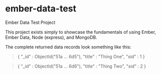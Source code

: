 ember-data-test
===============

Ember Data Test Project

This project exists simply to showcase the fundamentals of using Ember, Ember Data,
Node (express), and MongoDB.

The complete returned data records look something like this:

> { "_id" : ObjectId("51a ... 6d5"), "title" : "Thing One", "sid" : 1 }

> { "_id" : ObjectId("51a ... 6d6"), "title" : "Thing Two", "sid" : 2 }